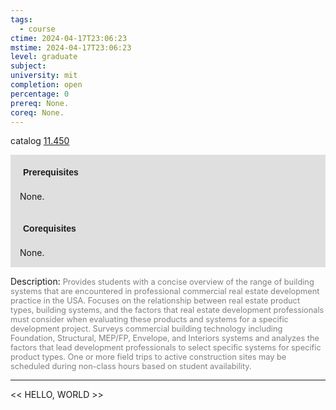 ```yaml
---
tags:
  - course
ctime: 2024-04-17T23:06:23
mstime: 2024-04-17T23:06:23
level: graduate
subject: 
university: mit
completion: open
percentage: 0
prereq: None.
coreq: None.
---
```


catalog [11.450](http://student.mit.edu/catalog/m11c.html#11.450)

<span style="display: block; padding: 15px; background-color: rgb(100, 100, 100, 0.2);"><font id="m_prereq584_0" style="display: block; font-family: Arial, sans-serif; font-weight: bold; padding: 5px">Prerequisites</font><br><span id="prereq584_0">None.</span></span>
<span style="display: block; padding: 15px; background-color: rgb(100, 100, 100, 0.2);"><font id="m_coreq584_0" style="display: block; font-family: Arial, sans-serif; font-weight: bold; padding: 5px">Corequisites</font><br><span id="coreq584_0">None.</span></span>

<font style="">Description:</font>
<font style="color: grey; font-size: 0.8rem;">Provides students with a concise overview of the range of building systems that are encountered in professional commercial real estate development practice in the USA. Focuses on the relationship between real estate product types, building systems, and the factors that real estate development professionals must consider when evaluating these products and systems for a specific development project. Surveys commercial building technology including Foundation, Structural, MEP/FP, Envelope, and Interiors systems and analyzes the factors that lead development professionals to select specific systems for specific product types. One or more field trips to active construction sites may be scheduled during non-class hours based on student availability.</font>



---

<< HELLO, WORLD >>
